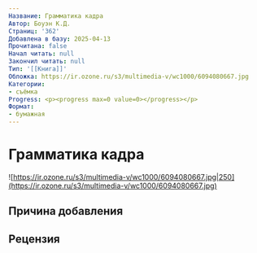 ```yaml
---
Название: Грамматика кадра
Автор: Боуэн К.Д.
Страниц: '362'
Добавлена в базу: 2025-04-13
Прочитана: false
Начал читать: null
Закончил читать: null
Тип: '[[Книга]]'
Обложка: https://ir.ozone.ru/s3/multimedia-v/wc1000/6094080667.jpg
Категории:
- съёмка
Progress: <p><progress max=0 value=0></progress></p>
Формат:
- бумажная
---
```

# Грамматика кадра

![https://ir.ozone.ru/s3/multimedia-v/wc1000/6094080667.jpg|250](https://ir.ozone.ru/s3/multimedia-v/wc1000/6094080667.jpg)

## Причина добавления


## Рецензия